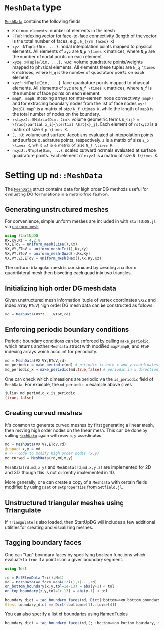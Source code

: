 # `MeshData` type

[`MeshData`](@ref) contains the following fields
* `K` or `num_elements`: number of elements in the mesh 
* `FToF`: indexing vector for face-to-face connectivity (length of the vector is the total number of faces, e.g., ``N_{\rm faces} K``)
* `xyz::NTuple{Dim, ...}`: nodal interpolation points mapped to physical elements. All elements of `xyz` are ``N_p \times K`` matrices, where ``N_p`` are the number of nodal points on each element.
* `xyzq::NTuple{Dim, ...}, wJq`: volume quadrature points/weights mapped to physical elements. All elements these tuples are ``N_q \times K`` matrices, where ``N_q`` is the number of quadrature points on each element.
* `xyzf::NTuple{Dim, ...}`: face quadrature points mapped to physical elements. All elements of `xyz` are ``N_f \times K`` matrices, where ``N_f`` is the number of face points on each element.
* `mapP, mapB`: indexing arrays for inter-element node connectivity (`mapP`) and for extracting boundary nodes from the list of face nodes `xyzf` (`mapB`). `mapP` is a matrix of size ``N_f \times K``, while the length of `mapB` is the total number of nodes on the boundary.
* `rstxyzJ::SMatrix{Dim, Dim}`: volume geometric terms ``G_{ij} = \frac{\partial x_i}{\partial \hat{x}_j}``. Each element of `rstxyzJ` is a matrix of size ``N_p \times K``.
* `J, sJ`: volume and surface Jacobians evaluated at interpolation points and surface quadrature points, respectively. `J` is a matrix of size ``N_p \times K``, while `sJ` is a matrix of size ``N_f \times K``. 
* `nxyzJ::NTuple{Dim, ...}`: scaled outward normals evaluated at surface quadrature points. Each element of `nxyzJ` is a matrix of size ``N_f\times K``. 

# Setting up `md::MeshData`

The [`MeshData`](@ref) struct contains data for high order DG methods useful for evaluating DG formulations in a matrix-free fashion.

## Generating unstructured meshes

For convenience, simple uniform meshes are included in with `StartUpDG.jl` via [`uniform_mesh`](@ref)
```julia
using StartUpDG
Kx,Ky,Kz = 4,2,8
VX,EToV = uniform_mesh(Line(),Kx)
VX,VY,EToV = uniform_mesh(Tri(),Kx,Ky)
VX,VY,EToV = uniform_mesh(Quad(),Kx,Ky)
VX,VY,VZ,EToV = uniform_mesh(Hex(),Kx,Ky,Kz)
```
The uniform triangular mesh is constructed by creating a uniform quadrilateral mesh then bisecting each quad into two triangles.

## Initializing high order DG mesh data

Given unstructured mesh information (tuple of vertex coordinates `VXYZ` and index array `EToV`) high order DG mesh data can be constructed as follows:
```julia
md = MeshData(VXYZ...,EToV,rd)
```

## Enforcing periodic boundary conditions

Periodic boundary conditions can be enforced by calling [`make_periodic`](@ref), which returns another `MeshData` struct with modified `mapP`,`mapB`, and `FToF` indexing arrays which account for periodicity.
```julia
md = MeshData(VX,VY,EToV,rd)
md_periodic = make_periodic(md) # periodic in both x and y coordinates
md_periodic_x = make_periodic(md,true,false) # periodic in x direction, but not y
```
One can check which dimensions are periodic via the `is_periodic` field of `MeshData`. For example, the `md_periodic_x` example above gives
```julia
julia> md_periodic_x.is_periodic
(true, false)
```

## Creating curved meshes

It's common to generate curved meshes by first generating a linear mesh, then moving high order nodes on the linear mesh. This can be done by calling [`MeshData`](@ref) again with new `x,y` coordinates:
```julia
md = MeshData(VX,VY,EToV,rd)
@unpack x,y = md
# <-- code to modify high order nodes (x,y)
md_curved = MeshData(rd,md,x,y)
```
`MeshData(rd,md,x,y)` and `MeshData(rd,md,x,y,z)` are implemented for 2D and 3D, though this is not currently implemented in 1D.

More generally, one can create a copy of a `MeshData` with certain fields modified by using `@set` or `setproperties` from `Setfield.jl`.

## Unstructured triangular meshes using Triangulate

If `Triangulate` is also loaded, then StartUpDG will includes a few additional utilities for creating and visualizing meshes. 

## Tagging boundary faces

One can "tag" boundary faces by specifying boolean functions which evaluate to `true` if a point is on a given boundary segment. 
```julia
using Test

rd = RefElemData(Tri(),N=3)
md = MeshData(uniform_mesh(Tri(),1)...,rd)
on_bottom_boundary(x,y,tol=1e-13) = abs(y+1) < tol
on_top_boundary(x,y,tol=1e-13) = abs(y-1) < tol

boundary_dict = tag_boundary_faces(md, Dict(:bottom=>on_bottom_boundary,:top=>on_top_boundary))
@test boundary_dict == Dict(:bottom=>[1],:top=>[4])
```

You can also specify a list of boundaries using NamedTuples 
```julia
boundary_dict = tag_boundary_faces(md,(; :bottom=>on_bottom_boundary,:top=>on_top_boundary))
```